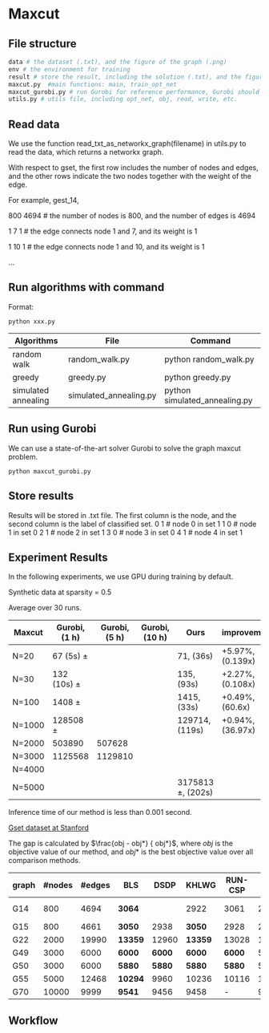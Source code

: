 # Maxcut
## File structure
```python
data # the dataset (.txt), and the figure of the graph (.png)
env # the environment for training
result # store the result, including the solution (.txt), and the figure (.png) drawn by matplotlib
maxcut.py  #main functions: main, train_opt_net
maxcut_gurobi.py # run Gurobi for reference performance, Gurobi should be installed and its license is required
utils.py # utils file, including opt_net, obj, read, write, etc.
```
## Read data

We use the function read_txt_as_networkx_graph(filename) in utils.py to read the data, which returns a networkx graph. 

With respect to gset, the first row includes the number of nodes and edges, and the other rows indicate the two nodes together with the weight of the edge.

For example, gest_14, 

800 4694 # the number of nodes is 800, and the number of edges is 4694

1 7 1 # the edge connects node 1 and 7, and its weight is 1

1 10 1 # the edge connects node 1 and 10, and its weight is 1

...

## Run algorithms with command 

Format:
```
python xxx.py
```


| Algorithms | File| Command | 
|---|----------|----|
|random walk | random_walk.py | python random_walk.py|
| greedy | greedy.py | python greedy.py|
| simulated annealing| simulated_annealing.py | python simulated_annealing.py|


## Run using Gurobi

We can use a state-of-the-art solver Gurobi to solve the graph maxcut problem.

```
python maxcut_gurobi.py 
```

## Store results

Results will be stored in .txt file. The first column is the node, and the second column is the label of classified set. 
0 1  # node 0 in set 1
1 0  # node 1 in set 0
2 1  # node 2 in set 1
3 0  # node 3 in set 0
4 1  # node 4 in set 1

## Experiment Results

In the following experiments, we use GPU during training by default. 

Synthetic data at sparsity = 0.5

Average over 30 runs.
 
|Maxcut |Gurobi, (1 h)| Gurobi, (5 h) | Gurobi, (10 h) | Ours|improvement |
|-------|------|----| ---- |---- |--|
|N=20   | 67 (5s) $\pm$  | || 71, (36s)  | +5.97%, (0.139x) |
|N=30   | 132 (10s) $\pm$  | || 135, (93s)  | +2.27%, (0.108x) |
|N=100   | 1408 $\pm$  | || 1415, (33s)  | +0.49%, (60.6x) |
|N=1000   |  128508 $\pm$  || | 129714, (119s) | +0.94%, (36.97x) |
|N=2000   | 503890   |507628 | |  | | 
|N=3000   |  1125568 | 1129810| |  | |
|N=4000   | | | |  | |
|N=5000 | |  |  | 3175813 $\pm$, (202s)| |

Inference time of our method is less than 0.001 second.


[Gset dataset at Stanford](https://web.stanford.edu/~yyye/yyye/Gset/)

The gap is calculated by $\frac{obj - obj*} { obj*}$, where $obj$ is the objective value of our method, and $obj*$ is the best objective value over all comparison methods.  

| graph | #nodes| #edges | BLS | DSDP | KHLWG | RUN-CSP | PI-GNN | Gurobi (1 h) | Gurobi (5 h) | Gurobi (10 h) | Ours | Gap | 
|---|----------|----|---|-----|-----|--------|----------|------| ---| ---| ----|----|
|G14 | 800 | 4694 | __3064__| | 2922 | 3061 | 2943  |3056 (24h) | ---| ---| 3025 | -1.27\%|
|G15 | 800 | 4661 | __3050__ | 2938 | __3050__ | 2928 | 2990  | ---| ---| | 2965 | -2.78\% | 
|G22 | 2000 | 19990 |__13359__ | 12960 | __13359__ | 13028 | 13181  | |---| ---| 12991 |  -2.75\% | 
|G49 | 3000 | 6000 | __6000__ | __6000__ | __6000__ | __6000__ | 5918  | ---| --- | --- | 5790|  -3.50\% | 
|G50 | 3000 | 6000 | __5880__ | __5880__ | __5880__ | __5880__ | 5820  | ---| --- | --- | 5720|  -2.72\% | 
|G55 | 5000 | 12468 | __10294__ | 9960 | 10236 | 10116 | 10138  | ---| --- | ---  |9890 |  -3.92\% | 
|G70 | 10000 | 9999 |__9541__ | 9456 | 9458 | - | 9421  | ---| --- | --- |9163 | -3.96\% | 



## Workflow
 

